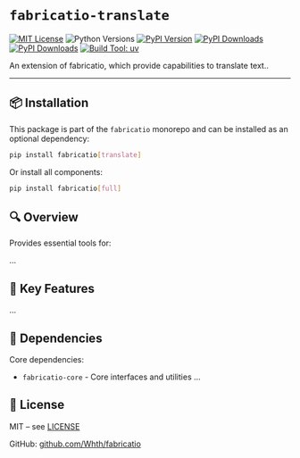 # `fabricatio-translate`

[![MIT License](https://img.shields.io/badge/license-MIT-blue.svg)](LICENSE)
![Python Versions](https://img.shields.io/pypi/pyversions/fabricatio-translate)
[![PyPI Version](https://img.shields.io/pypi/v/fabricatio-translate)](https://pypi.org/project/fabricatio-translate/)
[![PyPI Downloads](https://static.pepy.tech/badge/fabricatio-translate/week)](https://pepy.tech/projects/fabricatio-translate)
[![PyPI Downloads](https://static.pepy.tech/badge/fabricatio-translate)](https://pepy.tech/projects/fabricatio-translate)
[![Build Tool: uv](https://img.shields.io/badge/built%20with-uv%20%2B%20maturin-orange)](https://github.com/astral-sh/uv)


An extension of fabricatio, which provide capabilities to translate text..

---

## 📦 Installation

This package is part of the `fabricatio` monorepo and can be installed as an optional dependency:

```bash
pip install fabricatio[translate]
```

Or install all components:

```bash
pip install fabricatio[full]
```

## 🔍 Overview

Provides essential tools for:

...



## 🧩 Key Features

...


## 🔗 Dependencies

Core dependencies:

- `fabricatio-core` - Core interfaces and utilities
  ...

## 📄 License

MIT – see [LICENSE](LICENSE)

GitHub: [github.com/Whth/fabricatio](https://github.com/Whth/fabricatio)